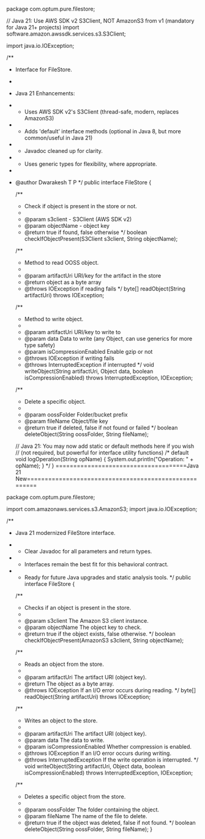 package com.optum.pure.filestore;

// Java 21: Use AWS SDK v2 S3Client, NOT AmazonS3 from v1 (mandatory for Java 21+ projects)
import software.amazon.awssdk.services.s3.S3Client;

import java.io.IOException;

/**
 * Interface for FileStore.
 *
 * Java 21 Enhancements:
 * - Uses AWS SDK v2's S3Client (thread-safe, modern, replaces AmazonS3)
 * - Adds 'default' interface methods (optional in Java 8, but more common/useful in Java 21)
 * - Javadoc cleaned up for clarity.
 * - Uses generic types for flexibility, where appropriate.
 *
 * @author Dwarakesh T P 
 */
public interface FileStore {

    /**
     * Check if object is present in the store or not.
     *
     * @param s3client   - S3Client (AWS SDK v2)
     * @param objectName - object key
     * @return true if found, false otherwise
     */
    boolean checkIfObjectPresent(S3Client s3client, String objectName);

    /**
     * Method to read OOSS object.
     *
     * @param artifactUri URI/key for the artifact in the store
     * @return object as a byte array
     * @throws IOException if reading fails
     */
    byte[] readObject(String artifactUri) throws IOException;

    /**
     * Method to write object.
     *
     * @param artifactUri          URI/key to write to
     * @param data                 Data to write (any Object, can use generics for more type safety)
     * @param isCompressionEnabled Enable gzip or not
     * @throws IOException          if writing fails
     * @throws InterruptedException if interrupted
     */
    void writeObject(String artifactUri, Object data, boolean isCompressionEnabled) throws InterruptedException, IOException;

    /**
     * Delete a specific object.
     *
     * @param oossFolder Folder/bucket prefix
     * @param fileName   Object/file key
     * @return true if deleted, false if not found or failed
     */
    boolean deleteObject(String oossFolder, String fileName);

    // Java 21: You may now add static or default methods here if you wish
    // (not required, but powerful for interface utility functions)
    /*
    default void logOperation(String opName) {
        System.out.println("Operation: " + opName);
    }
    */
}
=====================================Java 21 New======================================================

package com.optum.pure.filestore;

import com.amazonaws.services.s3.AmazonS3;
import java.io.IOException;

/**
 * Java 21 modernized FileStore interface.
 * - Clear Javadoc for all parameters and return types.
 * - Interfaces remain the best fit for this behavioral contract.
 * - Ready for future Java upgrades and static analysis tools.
 */
public interface FileStore {

    /**
     * Checks if an object is present in the store.
     *
     * @param s3client   The Amazon S3 client instance.
     * @param objectName The object key to check.
     * @return true if the object exists, false otherwise.
     */
    boolean checkIfObjectPresent(AmazonS3 s3client, String objectName);

    /**
     * Reads an object from the store.
     *
     * @param artifactUri The artifact URI (object key).
     * @return The object as a byte array.
     * @throws IOException If an I/O error occurs during reading.
     */
    byte[] readObject(String artifactUri) throws IOException;

    /**
     * Writes an object to the store.
     *
     * @param artifactUri          The artifact URI (object key).
     * @param data                 The data to write.
     * @param isCompressionEnabled Whether compression is enabled.
     * @throws IOException          If an I/O error occurs during writing.
     * @throws InterruptedException If the write operation is interrupted.
     */
    void writeObject(String artifactUri, Object data, boolean isCompressionEnabled)
            throws InterruptedException, IOException;

    /**
     * Deletes a specific object from the store.
     *
     * @param oossFolder The folder containing the object.
     * @param fileName   The name of the file to delete.
     * @return true if the object was deleted, false if not found.
     */
    boolean deleteObject(String oossFolder, String fileName);
}
